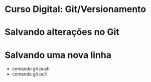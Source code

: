 # Curso Digital: Git/Versionamento

# Salvando alterações no Git

# Salvando uma nova linha
* comando git push
* comando git pull
